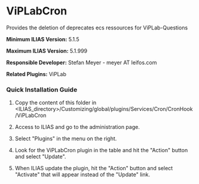# ViPLabCron

Provides the deletion of deprecates ecs ressources for ViPLab-Questions

**Minimum ILIAS Version:**
5.1.5

**Maximum ILIAS Version:**
5.1.999

**Responsible Developer:**
Stefan Meyer - meyer AT leifos.com

**Related Plugins:**
ViPLab


### Quick Installation Guide
1. Copy the content of this folder in <ILIAS_directory>/Customizing/global/plugins/Services/Cron/CronHook/ViPLabCron

2. Access to ILIAS and go to the administration page.

3. Select "Plugins" in the menu on the right.

5. Look for the ViPLabCron plugin in the table and hit the "Action" button and select "Update".

6. When ILIAS update the plugin, hit the "Action" button and select "Activate" that will appear instead of the "Update" link.
